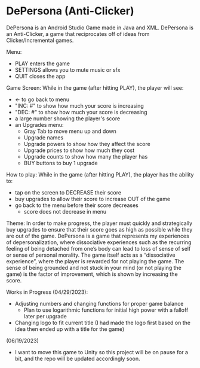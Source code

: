 # DePersona (Anti-Clicker)
DePersona is an Android Studio Game made in Java and XML. DePersona is an Anti-Clicker, a game that reciprocates off of ideas from Clicker/Incremental games.

Menu:
- PLAY enters the game
- SETTINGS allows you to mute music or sfx
- QUIT closes the app

Game Screen:
While in the game (after hitting PLAY), the player will see:
- <- to go back to menu
- "INC: #" to show how much your score is increasing
- "DEC: #" to show how much your score is decreasing
- a large number showing the player's score
- an Upgrades menu:
  + Gray Tab to move menu up and down
  + Upgrade names
  + Upgrade powers to show how they affect the score
  + Upgrade prices to show how much they cost
  + Upgrade counts to show how many the player has
  + BUY buttons to buy 1 upgrade
  
How to play:
While in the game (after hitting PLAY), the player has the ability to:
- tap on the screen to DECREASE their score
- buy upgrades to allow their score to increase OUT of the game
- go back to the menu before their score decreases
  + score does not decrease in menu
  
Theme:
  In order to make progress, the player must quickly and strategically buy upgrades to ensure that their score goes as high as possible while they are 
  out of the game. DePersona is a game that represents my experiences of depersonalization, where dissociative experiences such as the recurring feeling 
  of being detached from one’s body can lead to loss of sense of self or sense of personal morality. The game itself acts as a “dissociative experience”, 
  where the player is rewarded for not playing the game. The sense of being grounded and not stuck in your mind (or not playing the game) is the factor 
  of improvement, which is shown by increasing the score.
  
Works in Progress (04/29/2023):
- Adjusting numbers and changing functions for proper game balance
  + Plan to use logarithmic functions for initial high power with a falloff later per upgrade
- Changing logo to fit current title (I had made the logo first based on the idea then ended up with a title for the game)

(06/19/2023)
- I want to move this game to Unity so this project will be on pause for a bit, and the repo will be updated accordingly soon.
